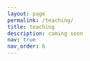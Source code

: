 ```yaml
---
layout: page
permalink: /teaching/
title: teaching
description: coming soon
nav: true
nav_order: 6
---
```

